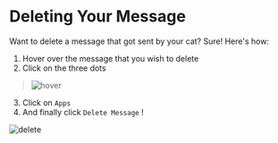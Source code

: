 # Deleting Your Message

Want to delete a message that got sent by your cat? Sure! Here's how:

1. Hover over the message that you wish to delete
2. Click on the three dots 

> ![hover](/img/more-hover.png)

3. Click on `Apps`
4. And finally click `Delete Message` !

![delete](/img/deletemsg.png)



<!-- ![](</assets/image (10).png>) ![](</assets/image (5).png>) -->
